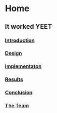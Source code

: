 # Home
## It worked YEET
### [Introduction](introduction.md)
### [Design](design.md)
### [Implementaton](implementation.md)
### [Results](results.md)
### [Conclusion](conclusion.md)
### [The Team](team.md)

